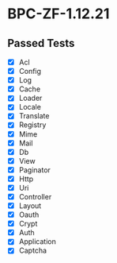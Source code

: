 # BPC-ZF-1.12.21

## Passed Tests

- [x] Acl
- [x] Config
- [x] Log
- [x] Cache
- [x] Loader
- [x] Locale
- [x] Translate
- [x] Registry
- [x] Mime
- [x] Mail
- [x] Db
- [x] View
- [x] Paginator
- [x] Http
- [x] Uri
- [x] Controller
- [x] Layout
- [x] Oauth
- [x] Crypt
- [x] Auth
- [x] Application
- [x] Captcha
